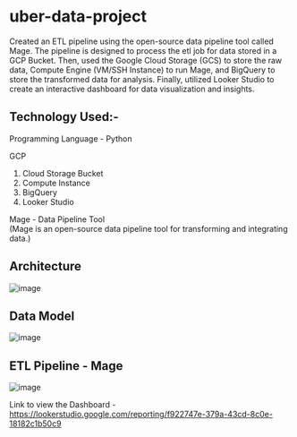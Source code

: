 # uber-data-project

Created an ETL pipeline using the open-source data pipeline tool called Mage. The pipeline is designed to process the etl job for data stored in a GCP Bucket. Then, used the Google Cloud Storage (GCS) to store the raw data, Compute Engine (VM/SSH Instance) to run Mage, and BigQuery to store the transformed data for analysis. Finally, utilized Looker Studio to create an interactive dashboard for data visualization and insights.


## Technology Used:-

Programming Language - Python


GCP
1. Cloud Storage Bucket<br>
2. Compute Instance
3. BigQuery
4. Looker Studio


Mage - Data Pipeline Tool<br>
(Mage is an open-source data pipeline tool for transforming and integrating data.)<br>


## Architecture

![image](https://github.com/naijilnj/uber-data-project/assets/110610851/7a7c1d56-8148-4be8-a7f1-35315e787fe7)


## Data Model

![image](https://github.com/naijilnj/uber-data-project/assets/110610851/b66f716d-bc96-47f4-b02f-d8d06a7b7b2e)



## ETL Pipeline - Mage

![image](https://github.com/naijilnj/uber-data-project/assets/110610851/83f68573-58a1-4262-a9fa-bd8a73e1cba2)


Link to view the Dashboard - https://lookerstudio.google.com/reporting/f922747e-379a-43cd-8c0e-18182c1b50c9


